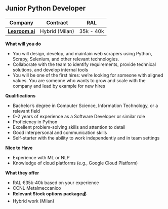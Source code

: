 ## Junior Python Developer

| Company                      | Contract       | RAL       |
|------------------------------|----------------|-----------|
| [**Lexroom.ai**](company.md) | Hybrid (Milan) | 35k - 40k | 

**What will you do**

- You will design, develop, and maintain web scrapers using Python, Scrapy, Selenium, and other relevant technologies.
- Collaborate with the team to identify requirements, provide technical solutions, and develop internal tools
- You will be one of the first hires: we’re looking for someone with aligned values. You are someone who wants to grow
  and scale with the company and lead by example for new hires

**Qualifications**

- Bachelor’s degree in Computer Science, Information Technology, or a relevant field
- 0-2 years of experience as a Software Developer or similar role
- Proficiency in Python
- Excellent problem-solving skills and attention to detail
- Good interpersonal and communication skills
- Self-starter with the ability to work independently and in team settings

**Nice to Have**

- Experience with ML or NLP
- Knowledge of cloud platforms (e.g., Google Cloud Platform)

**What they offer**

- RAL €35k-40k based on your experience
- CCNL Metalmeccanico
- **Relevant Stock options package💰**
- Hybrid work (Milan)
